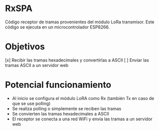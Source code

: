 # RxSPA
Código receptor de tramas provenientes del módulo LoRa transmisor.
Este código se ejecuta en un microcontrolador ESP8266.

# Objetivos
[x] Recibir las tramas hexadecimales y convertirlas a ASCII
[ ] Enviar las tramas ASCII a un servidor web

# Potencial funcionamiento
* Al inicio se configura el módulo LoRA como Rx (también Tx en caso de que se use polling)
* Se realiza polling o simplemente se reciben las tramas
* Se convierten las tramas hexadecimales a ASCII
* El receptor se conecta a una red WiFi y envía las tramas a un servidor web